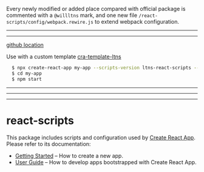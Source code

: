 Every newly modified or added place compared with official package is commented with a `@willltns` mark,
and one new file `/react-scripts/config/webpack.rewire.js` to extend webpack configuration.

---
---

[github location](https://github.com/willltns/create-react-app/tree/release/packages/react-scripts)

Use with a custom template [cra-template-ltns](https://www.npmjs.com/package/cra-template-ltns)

```sh
  $ npx create-react-app my-app --scripts-version ltns-react-scripts --template cra-template-ltns
  $ cd my-app
  $ npm start
```

---
---
---

# react-scripts

This package includes scripts and configuration used by [Create React App](https://github.com/facebook/create-react-app).<br>
Please refer to its documentation:

- [Getting Started](https://create-react-app.dev/docs/getting-started/) – How to create a new app.
- [User Guide](https://create-react-app.dev/) – How to develop apps bootstrapped with Create React App.
